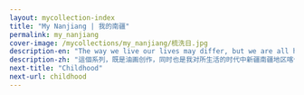 ```yaml
---
layout: mycollection-index
title: "My Nanjiang | 我的南疆"
permalink: my_nanjiang
cover-image: /mycollections/my_nanjiang/梳洗日.jpg
description-en: "The way we live our lives may differ, but we are all humans. We are all one and the same. Yet, too often we view others as enemies just because they are different. I hope that my paintings can help people to understand the Uyghur people of Xinjiang a little better."
description-zh: "這個系列，既是油画创作，同时也是我对所生活的时代中新疆南疆地区喀什的真实生活记录，人的生活都是一样的，虽然方式有差别，但是不了解使人与人之间造成很多的不理解甚至仇视，我也希望人们看了我的油画能够理解新疆人，对新疆人更多一些了解。"
next-title: "Childhood"
next-url: childhood
---
```

